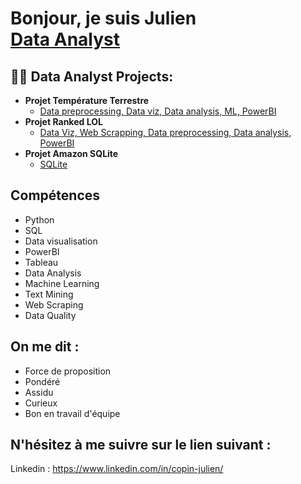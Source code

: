 <h1>Bonjour, je suis Julien <br/><a href="https://github.com/joshmadakor1"></a><a href="https://www.linkedin.com/in/copin-julien/">Data Analyst</a>

<h2>👨‍💻 Data Analyst Projects:</h2>

- <b>Projet Température Terrestre</b>
  - [Data preprocessing, Data viz, Data analysis, ML, PowerBI](https://github.com/CopinJ/Projet-Temperature-Terrestre)
- <b>Projet Ranked LOL </b>
  - [Data Viz, Web Scrapping, Data preprocessing, Data analysis, PowerBI](https://github.com/CopinJ/Projet-Ranked-LOL)
- <b>Projet Amazon SQLite</b>
  - [SQLite](https://github.com/CopinJ/Projet-Amazon-SQLite)

<h2>Compétences</h2>

- Python
- SQL
- Data visualisation
- PowerBI
- Tableau
- Data Analysis
- Machine Learning
- Text Mining
- Web Scraping
- Data Quality

<h2> On me dit : </h2>

- Force de proposition
- Pondéré
- Assidu
- Curieux
- Bon en travail d'équipe

<h2> N'hésitez à me suivre sur le lien suivant : </h2>

Linkedin : https://www.linkedin.com/in/copin-julien/

<!--
